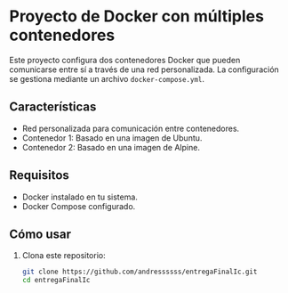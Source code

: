 # Proyecto de Docker con múltiples contenedores

Este proyecto configura dos contenedores Docker que pueden comunicarse entre sí a través de una red personalizada. La configuración se gestiona mediante un archivo `docker-compose.yml`.

## Características
- Red personalizada para comunicación entre contenedores.
- Contenedor 1: Basado en una imagen de Ubuntu.
- Contenedor 2: Basado en una imagen de Alpine.

## Requisitos
- Docker instalado en tu sistema.
- Docker Compose configurado.

## Cómo usar
1. Clona este repositorio:
   ```bash
   git clone https://github.com/andressssss/entregaFinalIc.git
   cd entregaFinalIc
